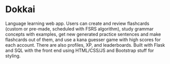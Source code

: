 # Dokkai

Language learning web app. Users can create and review flashcards (custom or pre-made, scheduled with FSRS algorithm), study grammar concepts with examples, get new generated practice sentences and make flashcards out of them, and use a kana guesser game with high scores for each account. There are also profiles, XP, and leaderboards. Built with Flask and SQL with the front end using HTML/CSS/JS and Bootstrap stuff for styling.